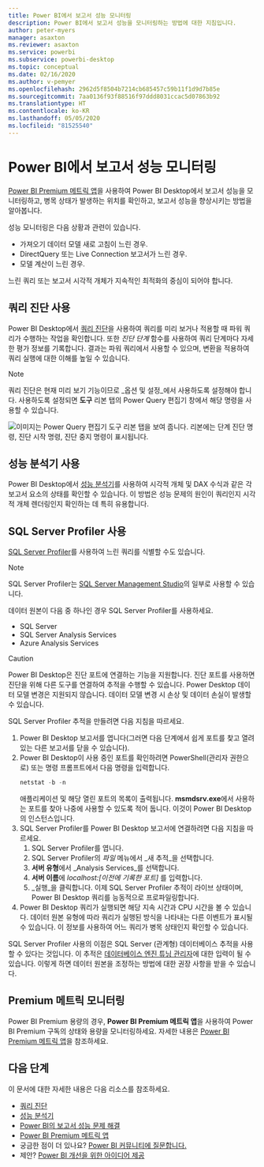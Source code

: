 ```yaml
---
title: Power BI에서 보고서 성능 모니터링
description: Power BI에서 보고서 성능을 모니터링하는 방법에 대한 지침입니다.
author: peter-myers
manager: asaxton
ms.reviewer: asaxton
ms.service: powerbi
ms.subservice: powerbi-desktop
ms.topic: conceptual
ms.date: 02/16/2020
ms.author: v-pemyer
ms.openlocfilehash: 2962d5f8504b7214cb685457c59b11f1d9d7b85e
ms.sourcegitcommit: 7aa0136f93f88516f97ddd8031ccac5d07863b92
ms.translationtype: HT
ms.contentlocale: ko-KR
ms.lasthandoff: 05/05/2020
ms.locfileid: "81525540"
---
```

# <a name="monitor-report-performance-in-power-bi"></a>Power BI에서 보고서 성능 모니터링

[Power BI Premium 메트릭 앱](../service-premium-metrics-app.md)을 사용하여 Power BI Desktop에서 보고서 성능을 모니터링하고, 병목 상태가 발생하는 위치를 확인하고, 보고서 성능을 향상시키는 방법을 알아봅니다.

성능 모니터링은 다음 상황과 관련이 있습니다.

- 가져오기 데이터 모델 새로 고침이 느린 경우.
- DirectQuery 또는 Live Connection 보고서가 느린 경우.
- 모델 계산이 느린 경우.

느린 쿼리 또는 보고서 시각적 개체가 지속적인 최적화의 중심이 되어야 합니다.

## <a name="use-query-diagnostics"></a>쿼리 진단 사용

Power BI Desktop에서 [쿼리 진단](/power-query/QueryDiagnostics)을 사용하여 쿼리를 미리 보거나 적용할 때 파워 쿼리가 수행하는 작업을 확인합니다. 또한 _진단 단계_ 함수를 사용하여 쿼리 단계마다 자세한 평가 정보를 기록합니다. 결과는 파워 쿼리에서 사용할 수 있으며, 변환을 적용하여 쿼리 실행에 대한 이해를 높일 수 있습니다.

> [!NOTE]
> 쿼리 진단은 현재 미리 보기 기능이므로 _옵션 및 설정_에서 사용하도록 설정해야 합니다. 사용하도록 설정되면 **도구** 리본 탭의 Power Query 편집기 창에서 해당 명령을 사용할 수 있습니다.

![이미지는 Power Query 편집기 도구 리본 탭을 보여 줍니다. 리본에는 단계 진단 명령, 진단 시작 명령, 진단 중지 명령이 표시됩니다.](media/monitor-report-performance/power-query-diagnotics.png)

## <a name="use-performance-analyzer"></a>성능 분석기 사용

Power BI Desktop에서 [성능 분석기](../desktop-performance-analyzer.md)를 사용하여 시각적 개체 및 DAX 수식과 같은 각 보고서 요소의 상태를 확인할 수 있습니다. 이 방법은 성능 문제의 원인이 쿼리인지 시각적 개체 렌더링인지 확인하는 데 특히 유용합니다.

## <a name="use-sql-server-profiler"></a>SQL Server Profiler 사용

[SQL Server Profiler](/sql/tools/sql-server-profiler/sql-server-profiler)를 사용하여 느린 쿼리를 식별할 수도 있습니다.

> [!NOTE]
> SQL Server Profiler는 [SQL Server Management Studio](/sql/ssms/download-sql-server-management-studio-ssms)의 일부로 사용할 수 있습니다.

데이터 원본이 다음 중 하나인 경우 SQL Server Profiler를 사용하세요.

- SQL Server
- SQL Server Analysis Services
- Azure Analysis Services

> [!CAUTION]
> Power BI Desktop은 진단 포트에 연결하는 기능을 지원합니다. 진단 포트를 사용하면 진단을 위해 다른 도구를 연결하여 추적을 수행할 수 있습니다. Power Desktop 데이터 모델 변경은 지원되지 않습니다. 데이터 모델 변경 시 손상 및 데이터 손실이 발생할 수 있습니다.

SQL Server Profiler 추적을 만들려면 다음 지침을 따르세요.

1. Power BI Desktop 보고서를 엽니다(그러면 다음 단계에서 쉽게 포트를 찾고 열려 있는 다른 보고서를 닫을 수 있습니다).
1. Power BI Desktop이 사용 중인 포트를 확인하려면 PowerShell(관리자 권한으로) 또는 명령 프롬프트에서 다음 명령을 입력합니다.
    ```powershell
    netstat -b -n
    ```
    애플리케이션 및 해당 열린 포트의 목록이 출력됩니다. **msmdsrv.exe**에서 사용하는 포트를 찾아 나중에 사용할 수 있도록 적어 둡니다. 이것이 Power BI Desktop의 인스턴스입니다.
1. SQL Server Profiler를 Power BI Desktop 보고서에 연결하려면 다음 지침을 따르세요.
    1. SQL Server Profiler를 엽니다.
    1. SQL Server Profiler의 _파일_ 메뉴에서 _새 추적_을 선택합니다.
    1. **서버 유형**에서 _Analysis Services_를 선택합니다.
    1. **서버 이름**에 _localhost:[이전에 기록한 포트]_ 를 입력합니다.
    1. _실행_을 클릭합니다. 이제 SQL Server Profiler 추적이 라이브 상태이며, Power BI Desktop 쿼리를 능동적으로 프로파일링합니다.
1. Power BI Desktop 쿼리가 실행되면 해당 지속 시간과 CPU 시간을 볼 수 있습니다. 데이터 원본 유형에 따라 쿼리가 실행된 방식을 나타내는 다른 이벤트가 표시될 수 있습니다. 이 정보를 사용하여 어느 쿼리가 병목 상태인지 확인할 수 있습니다.

SQL Server Profiler 사용의 이점은 SQL Server (관계형) 데이터베이스 추적을 사용할 수 있다는 것입니다. 이 추적은 [데이터베이스 엔진 튜닝 관리자](/sql/relational-databases/performance/start-and-use-the-database-engine-tuning-advisor)에 대한 입력이 될 수 있습니다. 이렇게 하면 데이터 원본을 조정하는 방법에 대한 권장 사항을 받을 수 있습니다.

## <a name="monitor-premium-metrics"></a>Premium 메트릭 모니터링

Power BI Premium 용량의 경우, **Power BI Premium 메트릭 앱**을 사용하여 Power BI Premium 구독의 상태와 용량을 모니터링하세요. 자세한 내용은 [Power BI Premium 메트릭 앱](../service-premium-metrics-app.md)을 참조하세요.

## <a name="next-steps"></a>다음 단계

이 문서에 대한 자세한 내용은 다음 리소스를 참조하세요.

- [쿼리 진단](/power-query/QueryDiagnostics)
- [성능 분석기](../desktop-performance-analyzer.md)
- [Power BI의 보고서 성능 문제 해결](report-performance-troubleshoot.md)
- [Power BI Premium 메트릭 앱](../service-premium-metrics-app.md)
- 궁금한 점이 더 있나요? [Power BI 커뮤니티에 질문합니다.](https://community.powerbi.com/)
- 제안? [Power BI 개선을 위한 아이디어 제공](https://ideas.powerbi.com/)
